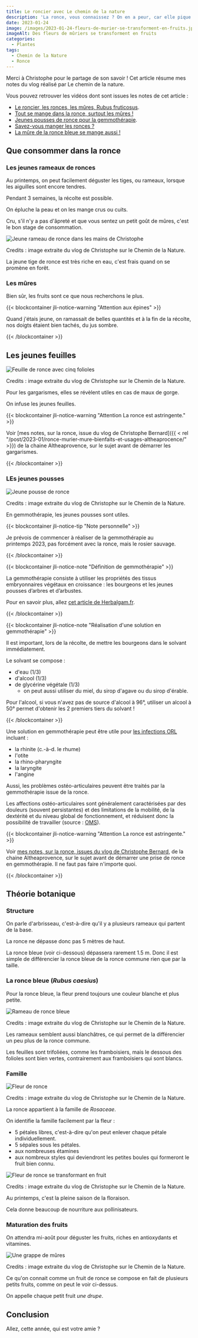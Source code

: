 ```yaml
---
title: Le roncier avec Le chemin de la nature
description: 'La ronce, vous connaissez ? On en a peur, car elle pique et nous enviahit. Mais, la connaissez-vous vraiment ? Christophe nous partage dans son vlog qui est vraiment cette plante.'
date: 2023-01-24
image: /images/2023-01-24-fleurs-de-murier-se-transforment-en-fruits.jpg
imageAlt: Des fleurs de mûriers se transforment en fruits
categories:
  - Plantes
tags:
  - Chemin de la Nature
  - Ronce
---
```


Merci à Christophe pour le partage de son savoir ! Cet article résume mes notes du vlog réalisé par Le chemin de la nature.

<!-- more -->

Vous pouvez retrouver les vidéos dont sont issues les notes de cet article :

- [Le roncier, les ronces, les mûres, Rubus fruticosus](https://www.youtube.com/watch?v=qi4ne7oVOMA).
- [Tout se mange dans la ronce, surtout les mûres !](https://www.youtube.com/watch?v=Fdc8VE4_KsU)
- [Jeunes pousses de ronce pour la gemmothérapie](https://www.youtube.com/watch?v=uHP4IdAh2nc).
- [Savez-vous manger les ronces ?](https://www.youtube.com/watch?v=v0tC-efunOw)
- [La mûre de la ronce bleue se mange aussi !](https://www.youtube.com/watch?v=rIhNm_qYRIs)

## Que consommer dans la ronce

### Les jeunes rameaux de ronces

Au printemps, on peut facilement déguster les tiges, ou rameaux, lorsque les aiguilles sont encore tendres.

Pendant 3 semaines, la récolte est possible.

On épluche la peau et on les mange crus ou cuits.

Cru, s'il n'y a pas d'âpreté et que vous sentez un petit goût de mûres, c'est le bon stage de consommation.

![Jeune rameau de ronce dans les mains de Christophe](images/jeune-rameau-de-ronce.jpg)

Credits : image extraite du vlog de Christophe sur le Chemin de la Nature.

La jeune tige de ronce est très riche en eau, c'est frais quand on se promène en forêt.

### Les mûres

Bien sûr, les fruits sont ce que nous recherchons le plus.

{{< blockcontainer jli-notice-warning "Attention aux épines" >}}

Quand j'étais jeune, on ramassait de belles quantités et à la fin de la récolte, nos doigts étaient bien tachés, du jus sombre.

{{< /blockcontainer >}}

## Les jeunes feuilles

![Feuille de ronce avec cinq folioles](images/feuille-de-ronce-avec-cinq-folioles.jpg)

Credits : image extraite du vlog de Christophe sur le Chemin de la Nature.

Pour les gargarismes, elles se révèlent utiles en cas de maux de gorge.

On infuse les jeunes feuilles.

{{< blockcontainer jli-notice-warning "Attention La ronce est astringente." >}}

Voir [mes notes, sur la ronce, issue du vlog de Christophe Bernard]({{ < rel "/post/2023-01/ronce-murier-mure-bienfaits-et-usages-altheaprocence/" >}}) de la chaine Altheaprovence, sur le sujet avant de démarrer les gargarismes.

{{< /blockcontainer >}}

### LEs jeunes pousses

![Jeune pousse de ronce](images/jeune-pousse-de-ronce.jpg)

Credits : image extraite du vlog de Christophe sur le Chemin de la Nature.

En gemmothérapie, les jeunes pousses sont utiles.

{{< blockcontainer jli-notice-tip "Note personnelle"  >}}

Je prévois de commencer à réaliser de la gemmothérapie au printemps 2023, pas forcément avec la ronce, mais le rosier sauvage.

{{< /blockcontainer >}}

{{< blockcontainer jli-notice-note "Définition de gemmothérapie" >}}

La gemmothérapie consiste à utiliser les propriétés des tissus embryonnaires végétaux en croissance : les bourgeons et les jeunes pousses d’arbres et d’arbustes.

Pour en savoir plus, allez [cet article de Herbalgam.fr](https://www.herbalgem.fr/fr/content/10-la-gemmotherapie).

{{< /blockcontainer >}}

{{< blockcontainer jli-notice-note "Réalisation d'une solution en gemmothérapie" >}}

Il est important, lors de la récolte, de mettre les bourgeons dans le solvant immédiatement.

Le solvant se compose :

- d'eau (1/3)
- d'alcool (1/3)
- de glycérine végétale (1/3)
  - on peut aussi utiliser du miel, du sirop d'agave ou du sirop d'érable.

Pour l'alcool, si vous n'avez pas de source d'alcool à 96°, utiliser un alcool à 50° permet d'obtenir les 2 premiers tiers du solvant !

{{< /blockcontainer >}}

Une solution en gemmothérapie peut être utile pour [les infections ORL](https://www.mpedia.fr/art-troubles-orl/) incluant :

- la rhinite (c.-à-d. le rhume)
- l'otite
- la rhino-pharyngite
- la laryngite
- l'angine

Aussi, les problèmes ostéo-articulaires peuvent être traités par la gemmothérapie issue de la ronce.

Les affections ostéo-articulaires sont généralement caractérisées par des douleurs (souvent persistantes) et des limitations de la mobilité, de la dextérité et du niveau global de fonctionnement, et réduisent donc la possibilité de travailler (source : [OMS](https://www.who.int/fr/news-room/fact-sheets/detail/musculoskeletal-conditions#:~:text=Les%20affections%20ost%C3%A9o%2Darticulaires%20et%20musculaires%20sont%20g%C3%A9n%C3%A9ralement%20caract%C3%A9ris%C3%A9es%20par,donc%20la%20possibilit%C3%A9%20de%20travailler.)).

{{< blockcontainer jli-notice-warning "Attention La ronce est astringente." >}}

Voir [mes notes, sur la ronce, issues du vlog de Christophe Bernard](/post/2023-01/ronce-murier-mure-bienfaits-et-usages-altheaprocence/index.md), de la chaine Altheaprovence, sur le sujet avant de démarrer une prise de ronce en gemmothérapie. Il ne faut pas faire n'importe quoi.

{{< /blockcontainer >}}

## Théorie botanique

### Structure

On parle d'arbrisseau, c'est-à-dire qu'il y a plusieurs rameaux qui partent de la base.

La ronce ne dépasse donc pas 5 mètres de haut.

La ronce bleue (voir ci-dessous) dépassera rarement 1.5 m. Donc il est simple de différencier la ronce bleue de la ronce commune rien que par la taille.

### La ronce bleue (_Rubus caesius_)

Pour la ronce bleue, la fleur prend toujours une couleur blanche et plus petite.

![Rameau de ronce bleue](images/rameau-de-ronce-bleue.jpg)

Credits : image extraite du vlog de Christophe sur le Chemin de la Nature.

Les rameaux semblent aussi blanchâtres, ce qui permet de la différencier un peu plus de la ronce commune.

Les feuilles sont trifoliées, comme les framboisiers, mais le dessous des folioles sont bien vertes, contrairement aux framboisiers qui sont blancs.

### Famille

![Fleur de ronce](images/fleur-de-ronce.jpg)

Credits : image extraite du vlog de Christophe sur le Chemin de la Nature.

La ronce appartient à la famille de _Rosaceae_.

On identifie la famille facilement par la fleur :

- 5 pétales libres, c'est-à-dire qu'on peut enlever chaque pétale individuellement.
- 5 sépales sous les pétales.
- aux nombreuses étamines
- aux nombreux styles qui deviendront les petites boules qui formeront le fruit bien connu.

![Fleur de ronce se transformant en fruit](images/fleur-de-ronce-se-transformant-en-fruit.jpg)

Credits : image extraite du vlog de Christophe sur le Chemin de la Nature.

Au printemps, c'est la pleine saison de la floraison.

Cela donne beaucoup de nourriture aux pollinisateurs.

### Maturation des fruits

On attendra mi-août pour déguster les fruits, riches en antioxydants et vitamines.

![Une grappe de mûres](images/grappe-de-mures.jpg)

Credits : image extraite du vlog de Christophe sur le Chemin de la Nature.

Ce qu'on connait comme un fruit de ronce se compose en fait de plusieurs petits fruits, comme on peut le voir ci-dessus.

On appelle chaque petit fruit _une drupe_.

## Conclusion

Allez, cette année, qui est votre amie ?
